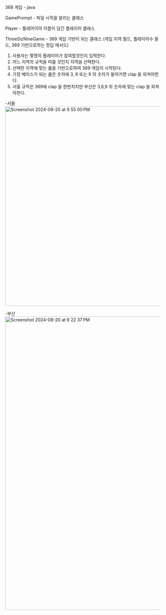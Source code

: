 369 게임 - java

GamePrompt - 파일 시작을 알리는 클래스

Player - 플레어이의 이름이 담긴 플레이어 클래스

ThreeSizNineGame - 369 게임 기반이 되는 클래스 (게임 지역 필드, 플레이어수 필드, 369 기반으로하는 정답 메서드)

1. 사용자는 몇명의 플레이어가 참여할것인지 입력한다. 
2. 어느 지역의 규칙을 따를 것인지 지역을 선택한다. 
3. 선택한 지역에 맞는 룰을 기반으로하여 369 게임이 시작된다. 
4. 가장 베이스가 되는 룰은 숫자에 3, 6 또는 9 의 숫자가 들어가면 clap 을 외쳐야한다. 
5. 서울 규칙은 369에 clap 을 한번치지만 부산은 3,6,9 의 숫자에 맞는 clap 을 외쳐야한다. 

-서울
<img width="645" alt="Screenshot 2024-08-20 at 9 55 00 PM" src="https://github.com/user-attachments/assets/d09d4ee8-778b-4ac2-85bb-2f504397e8bb">

-부산
<img width="947" alt="Screenshot 2024-08-20 at 6 22 37 PM" src="https://github.com/user-attachments/assets/381bb50d-3c9e-46eb-87e2-57a61f219723">

